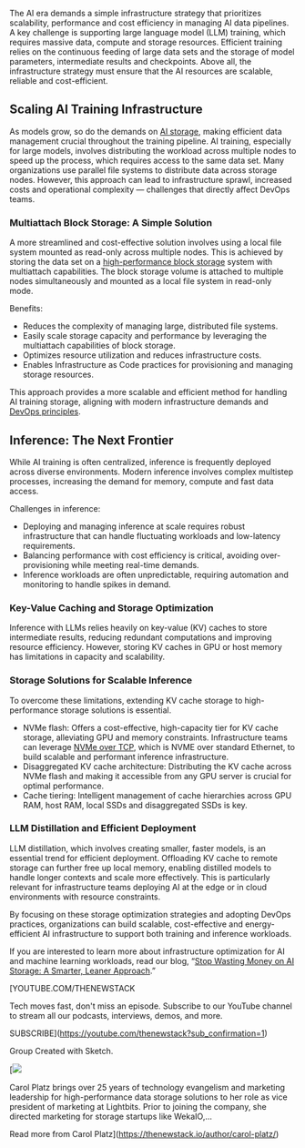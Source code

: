 The AI era demands a simple infrastructure strategy that prioritizes scalability, performance and cost efficiency in managing AI data pipelines. A key challenge is supporting large language model (LLM) training, which requires massive data, compute and storage resources. Efficient training relies on the continuous feeding of large data sets and the storage of model parameters, intermediate results and checkpoints. Above all, the infrastructure strategy must ensure that the AI resources are scalable, reliable and cost-efficient.

## Scaling AI Training Infrastructure

As models grow, so do the demands on [AI storage](https://www.lightbitslabs.com/solutions/ai-cloud-data-platform-lightbits/?utm_source=TNS&utm_medium=article&utm_campaign=oct), making efficient data management crucial throughout the training pipeline. AI training, especially for large models, involves distributing the workload across multiple nodes to speed up the process, which requires access to the same data set. Many organizations use parallel file systems to distribute data across storage nodes. However, this approach can lead to infrastructure sprawl, increased costs and operational complexity — challenges that directly affect DevOps teams.

### Multiattach Block Storage: A Simple Solution

A more streamlined and cost-effective solution involves using a local file system mounted as read-only across multiple nodes. This is achieved by storing the data set on a [high-performance block storage](https://www.lightbitslabs.com/product/) system with multiattach capabilities. The block storage volume is attached to multiple nodes simultaneously and mounted as a local file system in read-only mode.

Benefits:

* Reduces the complexity of managing large, distributed file systems.
* Easily scale storage capacity and performance by leveraging the multiattach capabilities of block storage.
* Optimizes resource utilization and reduces infrastructure costs.
* Enables Infrastructure as Code practices for provisioning and managing storage resources.

This approach provides a more scalable and efficient method for handling AI training storage, aligning with modern infrastructure demands and [DevOps principles](https://thenewstack.io/devops/ "DevOps principles").

## Inference: The Next Frontier

While AI training is often centralized, inference is frequently deployed across diverse environments. Modern inference involves complex multistep processes, increasing the demand for memory, compute and fast data access.

Challenges in inference:

* Deploying and managing inference at scale requires robust infrastructure that can handle fluctuating workloads and low-latency requirements.
* Balancing performance with cost efficiency is critical, avoiding over-provisioning while meeting real-time demands.
* Inference workloads are often unpredictable, requiring automation and monitoring to handle spikes in demand.

### Key-Value Caching and Storage Optimization

Inference with LLMs relies heavily on key-value (KV) caches to store intermediate results, reducing redundant computations and improving resource efficiency. However, storing KV caches in GPU or host memory has limitations in capacity and scalability.

### Storage Solutions for Scalable Inference

To overcome these limitations, extending KV cache storage to high-performance storage solutions is essential.

* NVMe flash: Offers a cost-effective, high-capacity tier for KV cache storage, alleviating GPU and memory constraints. Infrastructure teams can leverage [NVMe over TCP](https://www.lightbitslabs.com/nvme-over-tcp/), which is NVME over standard Ethernet, to build scalable and performant inference infrastructure.
* Disaggregated KV cache architecture: Distributing the KV cache across NVMe flash and making it accessible from any GPU server is crucial for optimal performance.
* Cache tiering: Intelligent management of cache hierarchies across GPU RAM, host RAM, local SSDs and disaggregated SSDs is key.

### LLM Distillation and Efficient Deployment

LLM distillation, which involves creating smaller, faster models, is an essential trend for efficient deployment. Offloading KV cache to remote storage can further free up local memory, enabling distilled models to handle longer contexts and scale more effectively. This is particularly relevant for infrastructure teams deploying AI at the edge or in cloud environments with resource constraints.

By focusing on these storage optimization strategies and adopting DevOps practices, organizations can build scalable, cost-effective and energy-efficient AI infrastructure to support both training and inference workloads.

If you are interested to learn more about infrastructure optimization for AI and machine learning workloads, read our blog, “[Stop Wasting Money on AI Storage: A Smarter, Leaner Approach](https://www.lightbitslabs.com/blog/stop-wasting-money-on-ai-storage-a-smarter-leaner-approach/?utm_source=TNS&utm_medium=article&utm_campaign=oct).”

[YOUTUBE.COM/THENEWSTACK

Tech moves fast, don't miss an episode. Subscribe to our YouTube
channel to stream all our podcasts, interviews, demos, and more.

SUBSCRIBE](https://youtube.com/thenewstack?sub_confirmation=1)

Group
Created with Sketch.

[![](https://cdn.thenewstack.io/media/2025/01/775818af-carolplatz.jpg)

Carol Platz brings over 25 years of technology evangelism and marketing leadership for high-performance data storage solutions to her role as vice president of marketing at Lightbits. Prior to joining the company, she directed marketing for storage startups like WekaIO,...

Read more from Carol Platz](https://thenewstack.io/author/carol-platz/)